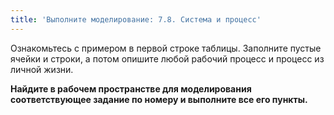 ```yaml
---
title: 'Выполните моделирование: 7.8. Система и процесс'
---
```


Ознакомьтесь с примером в первой строке таблицы. Заполните пустые ячейки
и строки, а потом опишите любой рабочий процесс и процесс из личной
жизни.

**Найдите в рабочем пространстве для моделирования соответствующее
задание по номеру и выполните все его пункты.**
